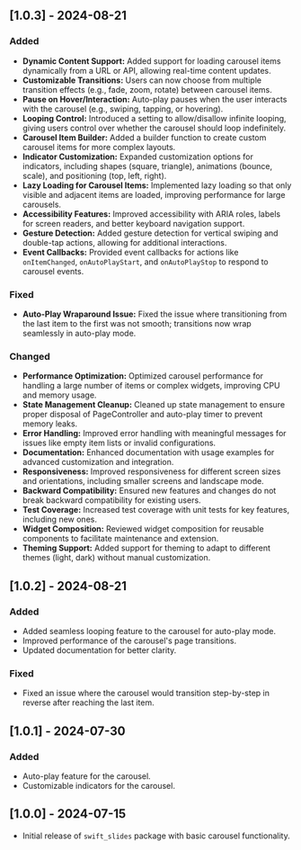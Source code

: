 ## [1.0.3] - 2024-08-21

### Added

- **Dynamic Content Support:** Added support for loading carousel items dynamically from a URL or API, allowing real-time content updates.
- **Customizable Transitions:** Users can now choose from multiple transition effects (e.g., fade, zoom, rotate) between carousel items.
- **Pause on Hover/Interaction:** Auto-play pauses when the user interacts with the carousel (e.g., swiping, tapping, or hovering).
- **Looping Control:** Introduced a setting to allow/disallow infinite looping, giving users control over whether the carousel should loop indefinitely.
- **Carousel Item Builder:** Added a builder function to create custom carousel items for more complex layouts.
- **Indicator Customization:** Expanded customization options for indicators, including shapes (square, triangle), animations (bounce, scale), and positioning (top, left, right).
- **Lazy Loading for Carousel Items:** Implemented lazy loading so that only visible and adjacent items are loaded, improving performance for large carousels.
- **Accessibility Features:** Improved accessibility with ARIA roles, labels for screen readers, and better keyboard navigation support.
- **Gesture Detection:** Added gesture detection for vertical swiping and double-tap actions, allowing for additional interactions.
- **Event Callbacks:** Provided event callbacks for actions like `onItemChanged`, `onAutoPlayStart`, and `onAutoPlayStop` to respond to carousel events.

### Fixed

- **Auto-Play Wraparound Issue:** Fixed the issue where transitioning from the last item to the first was not smooth; transitions now wrap seamlessly in auto-play mode.

### Changed

- **Performance Optimization:** Optimized carousel performance for handling a large number of items or complex widgets, improving CPU and memory usage.
- **State Management Cleanup:** Cleaned up state management to ensure proper disposal of PageController and auto-play timer to prevent memory leaks.
- **Error Handling:** Improved error handling with meaningful messages for issues like empty item lists or invalid configurations.
- **Documentation:** Enhanced documentation with usage examples for advanced customization and integration.
- **Responsiveness:** Improved responsiveness for different screen sizes and orientations, including smaller screens and landscape mode.
- **Backward Compatibility:** Ensured new features and changes do not break backward compatibility for existing users.
- **Test Coverage:** Increased test coverage with unit tests for key features, including new ones.
- **Widget Composition:** Reviewed widget composition for reusable components to facilitate maintenance and extension.
- **Theming Support:** Added support for theming to adapt to different themes (light, dark) without manual customization.

## [1.0.2] - 2024-08-21

### Added

- Added seamless looping feature to the carousel for auto-play mode.
- Improved performance of the carousel's page transitions.
- Updated documentation for better clarity.

### Fixed

- Fixed an issue where the carousel would transition step-by-step in reverse after reaching the last item.

## [1.0.1] - 2024-07-30

### Added

- Auto-play feature for the carousel.
- Customizable indicators for the carousel.

## [1.0.0] - 2024-07-15

- Initial release of `swift_slides` package with basic carousel functionality.
